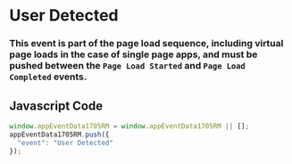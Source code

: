 # User Detected

### This event is part of the page load sequence, including virtual page loads in the case of single page apps, and must be pushed between the `Page Load Started` and `Page Load Completed` events.

## Javascript Code
```js
window.appEventData1705RM = window.appEventData1705RM || [];
appEventData1705RM.push({
  "event": "User Detected"
});
```




